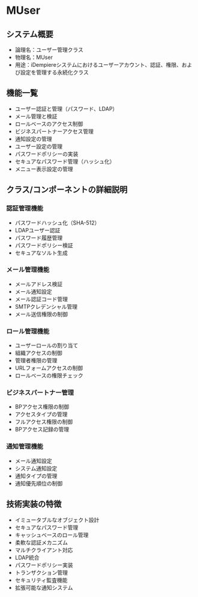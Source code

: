 # MUser

## システム概要
- 論理名：ユーザー管理クラス
- 物理名：MUser
- 用途：iDempiereシステムにおけるユーザーアカウント、認証、権限、および設定を管理する永続化クラス

## 機能一覧
- ユーザー認証と管理（パスワード、LDAP）
- メール管理と検証
- ロールベースのアクセス制御
- ビジネスパートナーアクセス管理
- 通知設定の管理
- ユーザー設定の管理
- パスワードポリシーの実装
- セキュアなパスワード管理（ハッシュ化）
- メニュー表示設定の管理

## クラス/コンポーネントの詳細説明
### 認証管理機能
- パスワードハッシュ化（SHA-512）
- LDAPユーザー認証
- パスワード履歴管理
- パスワードポリシー検証
- セキュアなソルト生成

### メール管理機能
- メールアドレス検証
- メール通知設定
- メール認証コード管理
- SMTPクレデンシャル管理
- メール送信権限の制御

### ロール管理機能
- ユーザーロールの割り当て
- 組織アクセスの制御
- 管理者権限の管理
- URLフォームアクセスの制御
- ロールベースの権限チェック

### ビジネスパートナー管理
- BPアクセス権限の制御
- アクセスタイプの管理
- フルアクセス権限の制御
- BPアクセス記録の管理

### 通知管理機能
- メール通知設定
- システム通知設定
- 通知タイプの管理
- 通知優先順位の制御

## 技術実装の特徴
- イミュータブルなオブジェクト設計
- セキュアなパスワード管理
- キャッシュベースのロール管理
- 柔軟な認証メカニズム
- マルチクライアント対応
- LDAP統合
- パスワードポリシー実装
- トランザクション管理
- セキュリティ監査機能
- 拡張可能な通知システム
